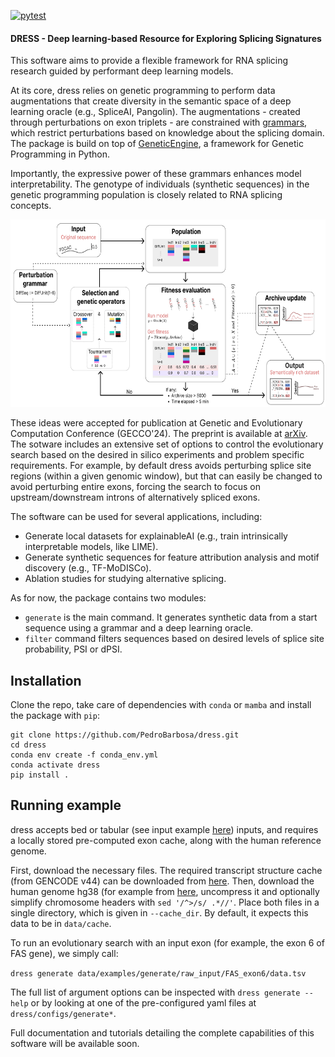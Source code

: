 [![pytest](https://github.com/PedroBarbosa/dress/actions/workflows/run_tests.yml/badge.svg)](https://github.com/PedroBarbosa/dress/actions/workflows/run_tests.yml)

#### DRESS - Deep learning-based Resource for Exploring Splicing Signatures

This software aims to provide a flexible framework for RNA splicing research guided by performant deep learning models. 

At its core, dress relies on genetic programming to 
perform data augmentations that create diversity in the semantic space of a deep learning oracle (e.g., SpliceAI, Pangolin). The augmentations - created through perturbations on exon triplets - are constrained with [grammars](https://en.wikipedia.org/wiki/Context-free_grammar), which restrict perturbations based on knowledge about the splicing domain. The package is build on top of [GeneticEngine](https://github.com/alcides/GeneticEngine), a framework for Genetic Programming in Python.

Importantly, the expressive power of these grammars enhances model interpretability. The genotype of individuals (synthetic sequences) in the genetic programming population is closely related to RNA splicing concepts.

<img src="dress/images/dataset_generation.png" height="300"/>

These ideas were accepted for publication at Genetic
and Evolutionary Computation Conference (GECCO'24). The preprint is available at [arXiv](https://arxiv.org/abs/2407.02984v1). The sotware includes an extensive set of options to control the evolutionary search based on the desired in silico experiments and problem specific requirements. For example, by default dress avoids perturbing splice site regions (within a given genomic window), but that can easily be changed to avoid perturbing entire exons, forcing the search to focus on upstream/downstream introns of alternatively spliced exons.

The software can be used for several applications, including:
- Generate local datasets for explainableAI (e.g., train intrinsically interpretable models, like LIME).
- Generate synthetic sequences for feature attribution analysis and motif discovery (e.g., TF-MoDISCo).
- Ablation studies for studying alternative splicing.

As for now, the package contains two modules:
 - `generate` is the main command. It generates synthetic data from a start sequence using a grammar and a deep learning oracle.
 - `filter` command filters sequences based on desired levels of splice site probability, PSI or dPSI.

## Installation

Clone the repo, take care of dependencies with `conda` or `mamba` and install the package with `pip`:

```
git clone https://github.com/PedroBarbosa/dress.git
cd dress
conda env create -f conda_env.yml
conda activate dress
pip install .
```

## Running example

dress accepts bed or tabular (see input example [here](data/examples/generate/raw_input/FAS_exon6/data.tsv)) inputs, and requires a locally stored pre-computed exon cache, along with the human reference genome.

First, download the necessary files. The required transcript structure cache (from GENCODE v44) can be downloaded from [here](https://app.box.com/s/tbh293kqh1s9nbi624esl0c18maxuhss). Then, download the human genome hg38 (for example from [here](https://ftp.ebi.ac.uk/pub/databases/gencode/Gencode_human/release_45/GRCh38.primary_assembly.genome.fa.gz), uncompress it and optionally simplify chromosome headers with `sed '/^>/s/ .*//'`. Place both files in a single directory, which is given in `--cache_dir`. By default, it expects this data to be in `data/cache`.

To run an evolutionary search with an input exon (for example, the exon 6 of FAS gene), we simply call:

`dress generate data/examples/generate/raw_input/FAS_exon6/data.tsv`

The full list of argument options can be inspected with `dress generate --help` or by looking at one of the pre-configured yaml files at `dress/configs/generate*`.

Full documentation and tutorials detailing the complete capabilities of this software will be available soon.